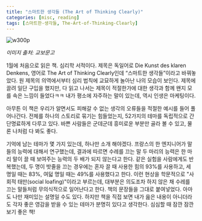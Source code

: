 ```yaml
---
title: "스마트한 생각들 (The Art of Thinking Clearly)"
categories: [misc, reading]
tags: [스마트한-생각들, The-Art-of-Thinking-Clearly]
---
```


![w300p](https://iamtaehoon.files.wordpress.com/2015/01/x9788901148007.jpg)

*이미지 출처: 교보문고*

1월에 처음으로 읽은 책. 심리학 서적이다. 제목은 독일어로 Die Kunst des klaren Denkens, 영어로 The Art of Thinking Clearly인데 “스마트한 생각들”이라고 바꿔놓았다. 원 제목의 의역에서부터 심리 법칙에 교묘하게 놀아난 나의 모습이 보인다. 제목에 끌려 일단 구입을 했지만, 다 읽고 나서는 제목이 적절한가에 대한 생각과 함께 왠지 모를 속은 느낌이 들었다ㅋㅋ 내가 평소에 자주하는 말이 있는데, 역시 인생은 마케팅이다.

아무튼 이 책은 우리가 알면서도 피해갈 수 없는 생각의 오류들을 적절한 예시를 들어 풀어나간다. 전체를 하나의 스토리로 묶기는 힘들었는지, 52가지의 테마를 독립적으로 간단명료하게 다루고 있다. 바쁜 사람들은 군데군데 흥미로운 부분만 골라 볼 수 있고, 물론 나처럼 다 봐도 좋다.

기억에 남는 테마가 몇 가지 있는데, 하나만 소개 해야겠다. 프랑스의 한 엔지니어가 말들의 능력에 대해서 연구했는데, 결과에 따르면 수레를 끄는 말 두 마리의 능력은 한 마리 말이 끌 때 보여주는 능력의 두 배가 되지 않는다고 한다. 같은 실험을 사람에게도 반복했는데, 두 명이 밧줄을 끄는 경우에는 혼자 끌 때 사용한 힘의 93%를 사용하고, 세 명일 때는 83%, 여덟 명일 때는 49%를 사용했다고 한다. 이런 현상을 학문적으로 "사회적 태만(social loafing)"이라고 부르는데, 대부분은 의도조차 하지 않은 채 수레를 끄는 말들처럼 무의식적으로 일어난다고 한다. 책의 문장들을 그대로 붙여넣었다. 아마도 나만 재미있는 설명일 수도 있다. 하지만 책을 직접 보면 내가 읊은 내용이 아니더라도 각자 좋은 영감을 받을 수 있는 테마가 분명히 있다고 생각한다. 심심할 때 잠깐 잠깐 보기 좋은 책!